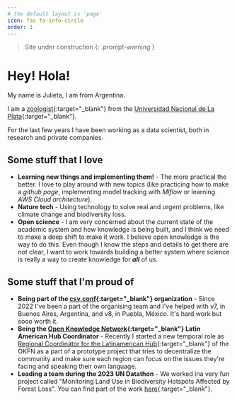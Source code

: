 ```yaml
---
# the default layout is 'page'
icon: fas fa-info-circle
order: 1
---
```


> Site under construction
{: .prompt-warning }
# Hey! Hola!

My name is Julieta, I am from Argentina.

I am a [zoologist](https://www.fcnym.unlp.edu.ar/grado/carreras/licenciatura-en-biologia-orientacion-zoologia/){:target="_blank"} from the [Universidad Nacional de La Plata](https://unlp.edu.ar/){:target="_blank"}.

For the last few years I have been working as a data scientist, both in research and private companies.

## Some stuff that I love
   - **Learning new things and implementing them!** - The more practical the better. I love to play around with new topics (like practicing how to make a *github page*, implementing model tracking with *Mlflow* or learning *AWS Cloud architecture*).
   - **Nature tech** - Using technology to solve real and urgent problems, like climate change and biodiversity loss.
   - **Open science** - I am very concerned about the current state of the academic system and how knowledge is being built, and I think we need to make a deep shift to make it work. I believe open knowledge is the way to do this. Even though I know the steps and details to get there are not clear, I want to work towards building a better system where science is really a way to create knowledge for ***all*** of us.


## Some stuff that I'm proud of
 - **Being part of the [csv,conf](https://csvconf.com/){:target="_blank"} organization** - Since 2022 I've been a part of the organising team and I've helped with v7, in Buenos Aires, Argentina, and v8, in Puebla, México. It's hard work but sooo worth it.
 - **Being the [Open Knowledge Network](https://okfn.org/en/network/){:target="_blank"} Latin American Hub Coordinator** - Recently I started a new temporal role as [Regional Coordinator for the Latinamerican Hub](https://blog.okfn.org/2024/04/24/open-knowledge-network-introducing-the-regional-hubs-prototype-programme/){:target="_blank"} of the OKFN as a part of a prototype project that tries to decentralize the community and make sure each region can focus on the issues they're facing and speaking their own language.
 - **Leading a team during the 2023 UN Datathon** - We worked ina very fun project called "Monitoring Land Use in Biodiversity Hotspots Affected by Forest Loss". You can find part of the work [here](https://github.com/JuliMillan/UN-Datathon-2023){:target="_blank"}.


